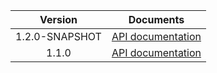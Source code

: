 | Version | Documents |
|:---:|---|
| 1.2.0-SNAPSHOT | [API documentation](1.2.0-SNAPSHOT) |
| 1.1.0 | [API documentation](1.1.0) |
